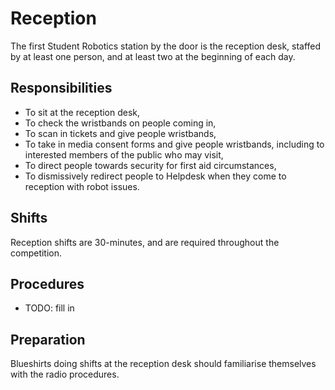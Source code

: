 Reception
=========

The first Student Robotics station by the door is the reception
desk, staffed by at least one person, and at least two at the
beginning of each day.

Responsibilities
----------------

* To sit at the reception desk,
* To check the wristbands on people coming in,
* To scan in tickets and give people wristbands,
* To take in media consent forms and give people wristbands, including
  to interested members of the public who may visit,
* To direct people towards security for first aid circumstances,
* To dismissively redirect people to Helpdesk when they come to
  reception with robot issues.

Shifts
------

Reception shifts are 30-minutes, and are required throughout the
competition.

Procedures
----------

* TODO: fill in

Preparation
-----------

Blueshirts doing shifts at the reception desk should familiarise
themselves with the radio procedures.


